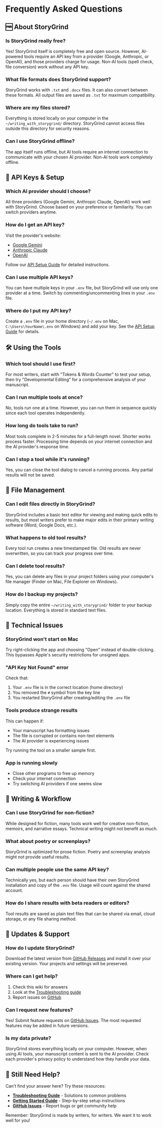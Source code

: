 # Frequently Asked Questions

## 🆓 About StoryGrind

### Is StoryGrind really free?
Yes! StoryGrind itself is completely free and open source. However, AI-powered tools require an API key from a provider (Google, Anthropic, or OpenAI), and those providers charge for usage. Non-AI tools (spell check, file conversion) work without any API key.

### What file formats does StoryGrind support?
StoryGrind works with `.txt` and `.docx` files. It can also convert between these formats. All output files are saved as `.txt` for maximum compatibility.

### Where are my files stored?
Everything is stored locally on your computer in the `~/writing_with_storygrind/` directory. StoryGrind cannot access files outside this directory for security reasons.

### Can I use StoryGrind offline?
The app itself runs offline, but AI tools require an internet connection to communicate with your chosen AI provider. Non-AI tools work completely offline.

## 🔑 API Keys & Setup

### Which AI provider should I choose?
All three providers (Google Gemini, Anthropic Claude, OpenAI) work well with StoryGrind. Choose based on your preference or familiarity. You can switch providers anytime.

### How do I get an API key?
Visit the provider's website:
- [Google Gemini](https://aistudio.google.com/app/apikey)
- [Anthropic Claude](https://console.anthropic.com/)
- [OpenAI](https://platform.openai.com/)

Follow our [API Setup Guide](API-Setup-Guide) for detailed instructions.

### Can I use multiple API keys?
You can have multiple keys in your `.env` file, but StoryGrind will use only one provider at a time. Switch by commenting/uncommenting lines in your `.env` file.

### Where do I put my API key?
Create a `.env` file in your home directory (`~/.env` on Mac, `C:\Users\YourName\.env` on Windows) and add your key. See the [API Setup Guide](API-Setup-Guide) for details.

## 🛠️ Using the Tools

### Which tool should I use first?
For most writers, start with "Tokens & Words Counter" to test your setup, then try "Developmental Editing" for a comprehensive analysis of your manuscript.

### Can I run multiple tools at once?
No, tools run one at a time. However, you can run them in sequence quickly since each tool operates independently.

### How long do tools take to run?
Most tools complete in 2-5 minutes for a full-length novel. Shorter works process faster. Processing time depends on your internet connection and the AI provider's response time.

### Can I stop a tool while it's running?
Yes, you can close the tool dialog to cancel a running process. Any partial results will not be saved.

## 📁 File Management

### Can I edit files directly in StoryGrind?
StoryGrind includes a basic text editor for viewing and making quick edits to results, but most writers prefer to make major edits in their primary writing software (Word, Google Docs, etc.).

### What happens to old tool results?
Every tool run creates a new timestamped file. Old results are never overwritten, so you can track your progress over time.

### Can I delete tool results?
Yes, you can delete any files in your project folders using your computer's file manager (Finder on Mac, File Explorer on Windows).

### How do I backup my projects?
Simply copy the entire `~/writing_with_storygrind/` folder to your backup location. Everything is stored in standard text files.

## 🔧 Technical Issues

### StoryGrind won't start on Mac
Try right-clicking the app and choosing "Open" instead of double-clicking. This bypasses Apple's security restrictions for unsigned apps.

### "API Key Not Found" error
Check that:
1. Your `.env` file is in the correct location (home directory)
2. You removed the `#` symbol from the key line
3. You restarted StoryGrind after creating/editing the `.env` file

### Tools produce strange results
This can happen if:
- Your manuscript has formatting issues
- The file is corrupted or contains non-text elements
- The AI provider is experiencing issues

Try running the tool on a smaller sample first.

### App is running slowly
- Close other programs to free up memory
- Check your internet connection
- Try switching AI providers if one seems slow

## 📝 Writing & Workflow

### Can I use StoryGrind for non-fiction?
While designed for fiction, many tools work well for creative non-fiction, memoirs, and narrative essays. Technical writing might not benefit as much.

### What about poetry or screenplays?
StoryGrind is optimized for prose fiction. Poetry and screenplay analysis might not provide useful results.

### Can multiple people use the same API key?
Technically yes, but each person should have their own StoryGrind installation and copy of the `.env` file. Usage will count against the shared account.

### How do I share results with beta readers or editors?
Tool results are saved as plain text files that can be shared via email, cloud storage, or any file sharing method.

## 🔄 Updates & Support

### How do I update StoryGrind?
Download the latest version from [GitHub Releases](https://github.com/cleesmith/storygrind/releases) and install it over your existing version. Your projects and settings will be preserved.

### Where can I get help?
1. Check this wiki for answers
2. Look at the [Troubleshooting guide](Troubleshooting)
3. Report issues on [GitHub](https://github.com/cleesmith/storygrind/issues)

### Can I request new features?
Yes! Submit feature requests on [GitHub Issues](https://github.com/cleesmith/storygrind/issues). The most requested features may be added in future versions.

### Is my data private?
StoryGrind stores everything locally on your computer. However, when using AI tools, your manuscript content is sent to the AI provider. Check each provider's privacy policy to understand how they handle your data.

## 🎯 Still Need Help?

Can't find your answer here? Try these resources:

- **[Troubleshooting Guide](Troubleshooting)** - Solutions to common problems
- **[Getting Started Guide](Getting-Started)** - Step-by-step setup instructions
- **[GitHub Issues](https://github.com/cleesmith/storygrind/issues)** - Report bugs or get community help

Remember: StoryGrind is made by writers, for writers. We want it to work well for you!
